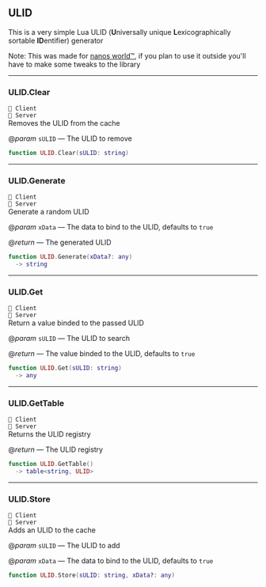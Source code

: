 ## ULID

This is a very simple Lua ULID (<b>U</b>niversally unique <b>L</b>exicographically sortable <b>ID</b>entifier) generator

Note:
This was made for [nanos world™](https://store.steampowered.com/app/1841660/), if you plan to use it outside you'll have to make some tweaks to the library

---

### ULID.Clear

`🔸 Client`<br>`🔹 Server`<br>
Removes the ULID from the cache

@*param* `sULID` — The ULID to remove<br>

```lua
function ULID.Clear(sULID: string)
```


---

### ULID.Generate

`🔸 Client`<br>`🔹 Server`<br>
Generate a random ULID

@*param* `xData` — The data to bind to the ULID, defaults to `true`

@*return* — The generated ULID

```lua
function ULID.Generate(xData?: any)
  -> string
```


---

### ULID.Get

`🔸 Client`<br>`🔹 Server`<br>
Return a value binded to the passed ULID

@*param* `sULID` — The ULID to search

@*return* — The value binded to the ULID, defaults to `true`

```lua
function ULID.Get(sULID: string)
  -> any
```


---

### ULID.GetTable

`🔸 Client`<br>`🔹 Server`<br>
Returns the ULID registry

@*return* — The ULID registry

```lua
function ULID.GetTable()
  -> table<string, ULID>
```


---

### ULID.Store

`🔸 Client`<br>`🔹 Server`<br>
Adds an ULID to the cache

@*param* `sULID` — The ULID to add

@*param* `xData` — The data to bind to the ULID, defaults to `true`

```lua
function ULID.Store(sULID: string, xData?: any)
```
